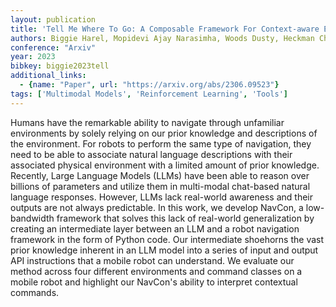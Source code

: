 ```yaml
---
layout: publication
title: 'Tell Me Where To Go: A Composable Framework For Context-aware Embodied Robot Navigation'
authors: Biggie Harel, Mopidevi Ajay Narasimha, Woods Dusty, Heckman Christoffer
conference: "Arxiv"
year: 2023
bibkey: biggie2023tell
additional_links:
  - {name: "Paper", url: "https://arxiv.org/abs/2306.09523"}
tags: ['Multimodal Models', 'Reinforcement Learning', 'Tools']
---
```

Humans have the remarkable ability to navigate through unfamiliar environments by solely relying on our prior knowledge and descriptions of the environment. For robots to perform the same type of navigation, they need to be able to associate natural language descriptions with their associated physical environment with a limited amount of prior knowledge. Recently, Large Language Models (LLMs) have been able to reason over billions of parameters and utilize them in multi-modal chat-based natural language responses. However, LLMs lack real-world awareness and their outputs are not always predictable. In this work, we develop NavCon, a low-bandwidth framework that solves this lack of real-world generalization by creating an intermediate layer between an LLM and a robot navigation framework in the form of Python code. Our intermediate shoehorns the vast prior knowledge inherent in an LLM model into a series of input and output API instructions that a mobile robot can understand. We evaluate our method across four different environments and command classes on a mobile robot and highlight our NavCon's ability to interpret contextual commands.
